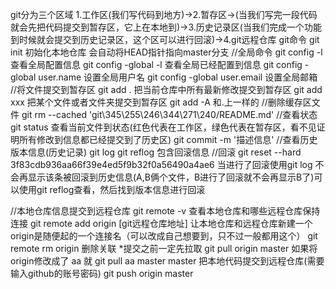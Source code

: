 git分为三个区域
1.工作区(我们写代码到地方)->2.暂存区->(当我们写完一段代码就会先把代码提交到暂存区，它上在本地到)->3.历史记录区(当我们完成一个功能到时候就会提交到历史记录区，这个区可以进行回滚)->4.git远程仓库
git命令
git init 初始化本地仓库 会自动将HEAD指针指向master分支
//全局命令
git config -l 查看全局配置信息
git config -global -l 查看全局已经配置到信息
git config -global user.name 设置全局用户名
git config -global user.email 设置全局邮箱
//将文件提交到暂存区
git add . 把当前仓库中所有最新修改提交到暂存区
git add xxx 把某个文件或者文件夹提交到暂存区
git add -A 和.上一样的
//删除缓存区文件
git rm --cached 'git\345\255\246\344\271\240/README.md' 
//查看状态
git status 查看当前文件到状态(红色代表在工作区，绿色代表在暂存区，看不见证明所有修改到信息都已经提交到了历史区)
git commit -m '描述信息'
//查看历史版本信息(历史记录)
git log 
git reflog 包含回滚信息
//回滚
git reset --hard 3f83cdb936aa66f39e4ed5f9b32f0a56490a4ae6 当进行了回滚使用git log 不会再显示该条被回滚到历史信息(A,B俩个文件，B进行了回滚就不会再显示B了)可以使用git reflog查看，然后找到版本信息进行回滚

//本地仓库信息提交到远程仓库
git remote -v  查看本地仓库和哪些远程仓库保持连接
git remote add origin [git远程仓库地址] 让本地仓库和远程仓库新建一个origin是随便起的一个连接名（可以改成自己想要到，只不过一般都用这个）
git remote rm origin 删除关联
*提交之前一定先拉取
git pull origin master  如果将origin修改成了 aa 就 git pull aa master master
把本地代码提交到远程仓库(需要输入github的账号密码)
git push origin master
